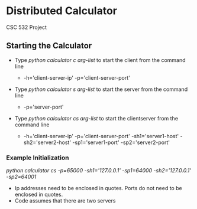 # Distributed Calculator
CSC 532 Project
## Starting the Calculator
* Type _python calculator c arg-list_ to start the client from the command line

  * -h='client-server-ip' -p='client-server-port'

* Type _python calculator s arg-list_ to start the server from the command line

  * -p='server-port'

* Type _python calculator cs arg-list_ to start the clientserver from the command line

  * -h='client-server-ip' -p='client-server-port' -sh1='server1-host'  -sh2='server2-host' -sp1='server1-port' -sp2='server2-port'

### Example Initialization
_python calculator cs -p=65000 -sh1='127.0.0.1' -sp1=64000 -sh2='127.0.0.1' -sp2=64001_
* Ip addresses need to be enclosed in quotes. Ports do not need to be enclosed in quotes.
* Code assumes that there are two servers